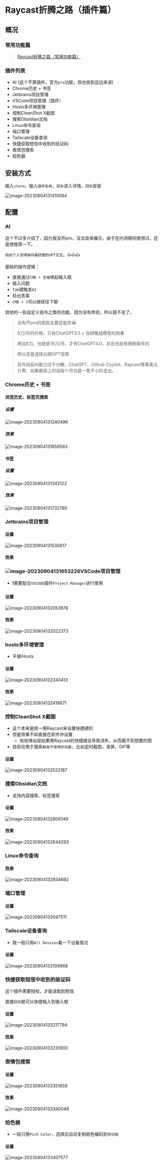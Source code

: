 # Raycast折腾之路（插件篇）

## 概况

### 常用功能篇

> [Raycast折腾之路（常用功能篇）](./Raycast折腾之路（常用功能篇）)

### 插件列表

- AI (这个不算插件，官方`pro`功能，但也放到这边来讲)
- Chrome历史 + 书签
- Jetbrains项目管理
- VSCode项目管理（插件）
- Hosts多环境管理
- 控制CleanShot X截图
- 搜索Obsidian文档
- Linux命令查询
- 端口管理
- Tailscale设备查询
- 快捷获取短信中收到的验证码
- 表情包搜索
- 拾色器

## 安装方式

输入`store`，输入`插件名称`，`回车`进入详情，`回车`安装

![image-20230904131410084](./assets/image-20230904131410084.png)

## 配置

### AI

这个不过多介绍了，因为我没开pro，没法具体展示，由于在内测期间使用过，还是想推荐一下。

`目前个人觉得操作最舒服的GPT交互`。👍👍👍

基础的操作逻辑：

- 直接通过`CMD + 空格`唤起输入框
- 输入问题
- `Tab`键触发`AI`
- 给出答案
- `CMD + J`可以继续往下聊

其他的一些自定义指令之类的功能，因为没有体验，所以就不说了。

> 没有开pro的原因主要还是穷😭
>
> 8刀/月的价格，只有ChatGPT3.5 + 自研集成模型的效果
>
> 再加8刀，也就是16刀/月，才有ChatGPT4.0，并且也是有限制条件的
>
> 所以还是选择白嫖GPT官网
>
> 另外目前AI能力过于分散，ChatGPT、Github Copilot、Raycast等等美元计费，如果都续上的话每个月也是一笔不小的支出。

### Chrome历史 + 书签

#### 浏览历史、标签页搜索

##### 设置

![image-20230904131240496](./assets/image-20230904131240496.png)

##### 效果

![image-20230904131858583](./assets/image-20230904131858583.png)

#### 书签

##### 设置

![image-20230904131342122](./assets/image-20230904131342122.png)

##### 效果

![image-20230904131732780](./assets/image-20230904131732780.png)

### Jetbrains项目管理

#### 设置

![image-20230904131530617](./assets/image-20230904131530617.png)

#### 效果

### ![image-20230904131653226](./assets/image-20230904131653226.png)VSCode项目管理

- ❗需要配合`VSCODE`插件`Project Manager`进行使用

#### 设置

![image-20230904132053976](./assets/image-20230904132053976.png)

#### 效果

![image-20230904132022373](./assets/image-20230904132022373.png)

### hosts多环境管理

- 平替iHosts

#### 设置

![image-20230904132340413](./assets/image-20230904132340413.png)

#### 效果

![image-20230904132419671](./assets/image-20230904132419671.png)

### 控制CleanShot X截图

- 这个本来是统一用Raycast来设置快捷键的
- 但是效果不如直接在软件中设置
  - 有些弹出层如果用Raycast的快捷键会导致消失，从而截不到想要的图
- 目前仅用于搜索`触发不常用的功能`，比如定时截图，录屏，GIF等

#### 设置

![image-20230904132522187](./assets/image-20230904132522187.png)

### 搜索Obsidian文档

- 支持内容搜索、标签搜索

#### 设置

![image-20230904132809749](./assets/image-20230904132809749.png)

#### 效果

![image-20230904132844293](./assets/image-20230904132844293.png)

### Linux命令查询

#### 效果

![image-20230904132934692](./assets/image-20230904132934692.png)

### 端口管理

#### 设置

![image-20230904133047511](./assets/image-20230904133047511.png)

### Tailscale设备查询

- 我一般只用`All Devices`看一下设备情况

#### 设置

![image-20230904133109968](./assets/image-20230904133109968.png)

### 快捷获取短信中收到的验证码

这个插件需要授权，才能读取到短信

直接`回车`就可以快捷输入到输入框

#### 设置

![image-20230904133217794](./assets/image-20230904133217794.png)

#### 效果

![image-20230904133231903](./assets/image-20230904133231903.png)

### 表情包搜索

#### 设置

![image-20230904133351859](./assets/image-20230904133351859.png)

#### 效果

![image-20230904133340049](./assets/image-20230904133340049.png)

### 拾色器

- 一般只用`Pick Color`，选择后自动复制颜色编码到`剪切板`

#### 设置

![image-20230904133407577](./assets/image-20230904133407577.png)



<git-talk/>